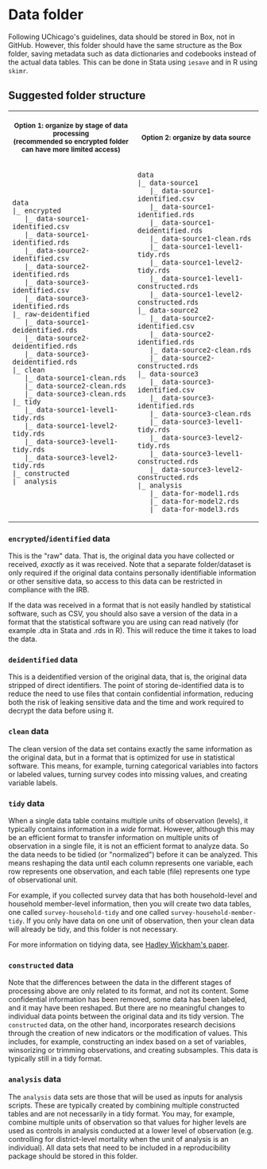 # Data folder

Following UChicago's guidelines, data should be stored in Box, not in GitHub. However, this folder should have the same structure as the Box folder, saving metadata such as data dictionaries and codebooks instead of the actual data tables. This can be done in Stata using `iesave` and in R using `skimr`.

## Suggested folder structure


<table>
<tr>
<th align="center">
<img width="441" height="1px">
<p> 
<small>
Option 1: organize by stage of data processing <br>
(recommended so encrypted folder can have more limited access)
</small>
</p>
</th>
<th align="center">
<img width="441" height="1">
<p> 
<small>
Option 2: organize by data source
</p>
</th>
</tr>
<tr>
<td>

```
data
|_ encrypted
   |_ data-source1-identified.csv
   |_ data-source1-identified.rds
   |_ data-source2-identified.csv
   |_ data-source2-identified.rds
   |_ data-source3-identified.csv
   |_ data-source3-identified.rds
|_ raw-deidentified
   |_ data-source1-deidentified.rds
   |_ data-source2-deidentified.rds
   |_ data-source3-deidentified.rds
|_ clean
   |_ data-source1-clean.rds
   |_ data-source2-clean.rds
   |_ data-source3-clean.rds
|_ tidy
   |_ data-source1-level1-tidy.rds
   |_ data-source1-level2-tidy.rds
   |_ data-source3-level1-tidy.rds
   |_ data-source3-level2-tidy.rds
|_ constructed
|_ analysis 
```
  
</td>
<td>
  
```
data
|_ data-source1
   |_ data-source1-identified.csv
   |_ data-source1-identified.rds
   |_ data-source1-deidentified.rds
   |_ data-source1-clean.rds
   |_ data-source1-level1-tidy.rds
   |_ data-source1-level2-tidy.rds
   |_ data-source1-level1-constructed.rds
   |_ data-source1-level2-constructed.rds
|_ data-source2
   |_ data-source2-identified.csv
   |_ data-source2-identified.rds
   |_ data-source2-clean.rds
   |_ data-source2-constructed.rds
|_ data-source3
   |_ data-source3-identified.csv
   |_ data-source3-identified.rds
   |_ data-source3-clean.rds
   |_ data-source3-level1-tidy.rds
   |_ data-source3-level2-tidy.rds
   |_ data-source3-level1-constructed.rds
   |_ data-source3-level2-constructed.rds
|_ analysis
   |_ data-for-model1.rds
   |_ data-for-model2.rds
   |_ data-for-model3.rds
```
  
</td>
</table>

### `encrypted`/`identified` data

This is the "raw" data. That is, the original data you have collected or received, *exactly* as it was received. Note that a separate folder/dataset is only required if the original data contains personally identifiable information or other sensitive data, so access to this data can be restricted in compliance with the IRB.  

If the data was received in a format that is not easily handled by statistical software, such as CSV, you should also save a version of the data in a format that the statistical software you are using can read natively (for example .dta in Stata and .rds in R). This will reduce the time it takes to load the data.

### `deidentified` data

This is a deidentified version of the original data, that is, the original data stripped of direct identifiers. The point of storing de-identified data is to reduce the need to use files that contain confidential information, reducing both the risk of leaking sensitive data and the time and work required to decrypt the data before using it.

### `clean` data

The clean version of the data set contains exactly the same information as the original data, but in a format that is optimized for use in statistical software. This means, for example, turning categorical variables into factors or labeled values, turning survey codes into missing values, and creating variable labels.

### `tidy` data

When a single data table contains multiple units of observation (levels), it typically contains information in a *wide* format. However, although this may be an efficient format to transfer information on multiple units of observation in a single file, it is not an efficient format to analyze data. So the data needs to be tidied (or "normalized") before it can be analyzed. This means reshaping the data until each column represents one variable, each row represents one observation, and each table (file) represents one type of observational unit.

For example, if you collected survey data that has both household-level and household member-level information, then you will create two data tables, one called `survey-household-tidy` and one called `survey-household-member-tidy`. If you only have data on one unit of observation, then your clean data will already be tidy, and this folder is not necessary.

For more information on tidying data, see [Hadley Wickham's paper](https://vita.had.co.nz/papers/tidy-data.pdf).

### `constructed` data

Note that the differences between the data in the different stages of processing above are only related to its format, and not its content. Some confidential information has been removed, some data has been labeled, and it may have been reshaped. But there are no meaningful changes to individual data points between the original data and its tidy version. The `constructed` data, on the other hand, incorporates research decisions through the creation of new indicators or the modification of values. This includes, for example, constructing an index based on a set of variables, winsorizing or trimming observations, and creating subsamples. This data is typically still in a tidy format.

### `analysis` data

The `analysis` data sets are those that will be used as inputs for analysis scripts. These are typically created by combining multiple constructed tables and are not necessarily in a tidy format. You may, for example, combine multiple units of observation so that values for higher levels are used as controls in analysis conducted at a lower level of observation (e.g. controlling for district-level mortality when the unit of analysis is an individual). All data sets that need to be included in a reproducibility package should be stored in this folder.
